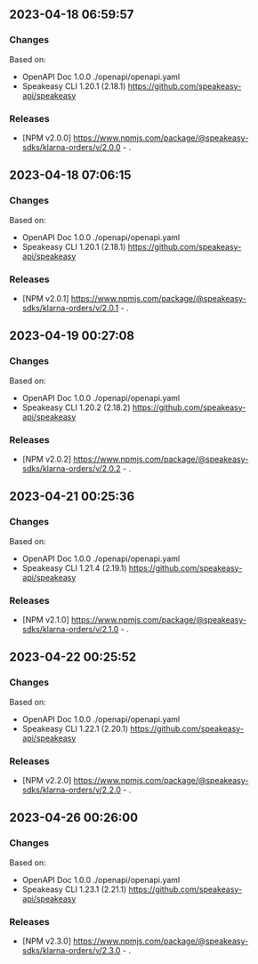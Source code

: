 

## 2023-04-18 06:59:57
### Changes
Based on:
- OpenAPI Doc 1.0.0 ./openapi/openapi.yaml
- Speakeasy CLI 1.20.1 (2.18.1) https://github.com/speakeasy-api/speakeasy
### Releases
- [NPM v2.0.0] https://www.npmjs.com/package/@speakeasy-sdks/klarna-orders/v/2.0.0 - .

## 2023-04-18 07:06:15
### Changes
Based on:
- OpenAPI Doc 1.0.0 ./openapi/openapi.yaml
- Speakeasy CLI 1.20.1 (2.18.1) https://github.com/speakeasy-api/speakeasy
### Releases
- [NPM v2.0.1] https://www.npmjs.com/package/@speakeasy-sdks/klarna-orders/v/2.0.1 - .

## 2023-04-19 00:27:08
### Changes
Based on:
- OpenAPI Doc 1.0.0 ./openapi/openapi.yaml
- Speakeasy CLI 1.20.2 (2.18.2) https://github.com/speakeasy-api/speakeasy
### Releases
- [NPM v2.0.2] https://www.npmjs.com/package/@speakeasy-sdks/klarna-orders/v/2.0.2 - .

## 2023-04-21 00:25:36
### Changes
Based on:
- OpenAPI Doc 1.0.0 ./openapi/openapi.yaml
- Speakeasy CLI 1.21.4 (2.19.1) https://github.com/speakeasy-api/speakeasy
### Releases
- [NPM v2.1.0] https://www.npmjs.com/package/@speakeasy-sdks/klarna-orders/v/2.1.0 - .

## 2023-04-22 00:25:52
### Changes
Based on:
- OpenAPI Doc 1.0.0 ./openapi/openapi.yaml
- Speakeasy CLI 1.22.1 (2.20.1) https://github.com/speakeasy-api/speakeasy
### Releases
- [NPM v2.2.0] https://www.npmjs.com/package/@speakeasy-sdks/klarna-orders/v/2.2.0 - .

## 2023-04-26 00:26:00
### Changes
Based on:
- OpenAPI Doc 1.0.0 ./openapi/openapi.yaml
- Speakeasy CLI 1.23.1 (2.21.1) https://github.com/speakeasy-api/speakeasy
### Releases
- [NPM v2.3.0] https://www.npmjs.com/package/@speakeasy-sdks/klarna-orders/v/2.3.0 - .